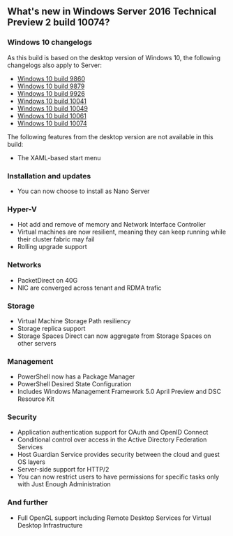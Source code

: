 ## What's new in Windows Server 2016 Technical Preview 2 build 10074?

### Windows 10 changelogs
As this build is based on the desktop version of Windows 10, the following changelogs also apply to Server:
- [Windows 10 build 9860](http://changewindows.org/build/9860/server)
- [Windows 10 build 9879](http://changewindows.org/build/9879/server)
- [Windows 10 build 9926](http://changewindows.org/build/9926/server)
- [Windows 10 build 10041](http://changewindows.org/build/10041/server)
- [Windows 10 build 10049](http://changewindows.org/build/10049/server)
- [Windows 10 build 10061](http://changewindows.org/build/10061/server)
- [Windows 10 build 10074](http://changewindows.org/build/10074/server)

The following features from the desktop version are not available in this build:
- The XAML-based start menu

### Installation and updates
- You can now choose to install as Nano Server

### Hyper-V
- Hot add and remove of memory and Network Interface Controller
- Virtual machines are now resilient, meaning they can keep running while their cluster fabric may fail
- Rolling upgrade support

### Networks
- PacketDirect on 40G
- NIC are converged across tenant and RDMA trafic

### Storage
- Virtual Machine Storage Path resiliency
- Storage replica support
- Storage Spaces Direct can now aggregate from Storage Spaces on other servers

### Management
- PowerShell now has a Package Manager
- PowerShell Desired State Configuration
- Includes Windows Management Framework 5.0 April Preview and DSC Resource Kit

### Security
- Application authentication support for OAuth and OpenID Connect
- Conditional control over access in the Active Directory Federation Services
- Host Guardian Service provides security between the cloud and guest OS layers
- Server-side support for HTTP/2
- You can now restrict users to have permissions for specific tasks only with Just Enough Administration

### And further
- Full OpenGL support including Remote Desktop Services for Virtual Desktop Infrastructure